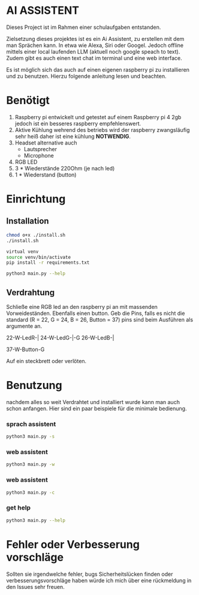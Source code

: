 # AI ASSISTENT

Dieses Project ist im Rahmen einer schulaufgaben entstanden.

Zielsetzung dieses projektes ist es ein Ai Assistent, zu erstellen mit dem man Sprächen kann.
In etwa wie Alexa, Siri oder Googel.
Jedoch offline mittels einer local laufenden LLM (aktuell noch google speach to text).
Zudem gibt es auch einen text chat im terminal und eine web interface.


Es ist möglich sich das auch auf einen eigenen raspberry pi zu installieren und zu benutzen.
Hierzu folgende anleitung lesen und beachten.

# Benötigt
1. Raspberry pi
entwickelt und getestet auf einem Raspberry pi 4 2gb
jedoch ist ein besseres raspberry empfehlenswert.
2. Aktive Kühlung
wehrend des betriebs wird der raspberry zwangsläufig sehr heiß daher ist eine kühlung **NOTWENDIG**.
3. Headset
    alternative auch
   - Lautsprecher
   - Microphone
5. RGB LED
6. 3 * Wiederstände 220Ohm (je nach led)
7. 1 * Wiederstand (button)


# Einrichtung
## Installation
```bash
chmod o+x ./install.sh
./install.sh

virtual venv
source venv/bin/activate
pip install -r requirements.txt

python3 main.py --help
```

## Verdrahtung
Schließe eine RGB led an den raspberry pi an mit massenden Vorweideständen.
Ebenfalls einen button. Geb die Pins, falls es nicht die standard (R = 22, G = 24, B = 26, Button = 37) pins sind  beim Ausführen als argumente an.

22-W-LedR-|
24-W-LedG-|-G
26-W-LedB-|

37-W-Button-G

Auf ein steckbrett oder verlöten.

# Benutzung
nachdem alles so weit Verdrahtet und installiert wurde kann man auch schon anfangen.
Hier sind ein paar beispiele für die minimale bedienung.

### sprach assistent
```bash
python3 main.py -s
```

### web assistent
```bash
python3 main.py -w
```

### web assistent
```bash
python3 main.py -c
```

### get help
```bash
python3 main.py --help
```

# Fehler oder Verbesserung vorschläge
Sollten sie irgendwelche fehler, bugs Sicherheitslücken finden oder verbesserungsvorschläge haben würde ich mich über eine rückmeldung in den Issues sehr freuen. 


